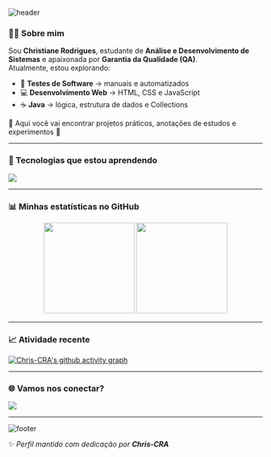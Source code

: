 ![header](https://capsule-render.vercel.app/api?type=waving&color=0:ff9a9e,100:00c6ff&height=200&section=header&text=👋%20Olá,%20sou%20Christiane!&fontSize=40&fontColor=ffffff&animation=fadeIn&fontAlignY=35)

### 👩‍💻 Sobre mim

Sou **Christiane Rodrigues**, estudante de **Análise e Desenvolvimento de Sistemas** e apaixonada por **Garantia da Qualidade (QA)**.  
Atualmente, estou explorando:

- 🧪 **Testes de Software** → manuais e automatizados  
- 💻 **Desenvolvimento Web** → HTML, CSS e JavaScript  
- ☕ **Java** → lógica, estrutura de dados e Collections  

📌 Aqui você vai encontrar projetos práticos, anotações de estudos e experimentos 🚀  

---

### 🚀 Tecnologias que estou aprendendo
<p align="left">
  <img src="https://skillicons.dev/icons?i=java,html,css,js,python,git" />
</p>

---

### 📊 Minhas estatísticas no GitHub
<div align="center">
  <img height="180em" src="https://github-readme-stats.vercel.app/api?username=Chris-CRA&show_icons=true&theme=tokyonight" />
  <img height="180em" src="https://github-readme-streak-stats.herokuapp.com?user=Chris-CRA&theme=tokyonight" />
</div>

---

### 📈 Atividade recente
[![Chris-CRA's github activity graph](https://github-readme-activity-graph.vercel.app/graph?username=Chris-CRA&bg_color=0d1117&color=00bcd4&line=00bcd4&point=ffffff&area=true&hide_border=true)](https://github.com/ashutosh00710/github-readme-activity-graph)

---

### 🌐 Vamos nos conectar?
<p align="left">
  <a href="https://www.linkedin.com/in/christiane-rodrigues/" target="_blank">
    <img src="https://skillicons.dev/icons?i=linkedin" />
  </a>
</p>

---

![footer](https://capsule-render.vercel.app/api?type=waving&color=0:00c6ff,100:ff9a9e&height=120&section=footer)

✨ _Perfil mantido com dedicação por **Chris-CRA**_



